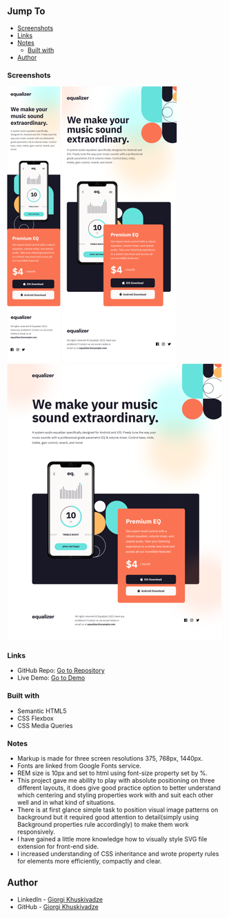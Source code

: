 ## Jump To

- [Screenshots](#screenshots)
- [Links](#links)
- [Notes](#notes)
  - [Built with](#built-with)
- [Author](#author)

### Screenshots

![Screenshot](Mobile.png)
![Screenshot](Tablet.png)
![Screenshot](Desktop.png)

### Links

- GitHub Repo: [Go to Repository](https://github.com/gkhuskivadze/Equalizer-LandingPage-Markup)
- Live Demo: [Go to Demo](https://gkhuskivadze.github.io/Equalizer-LandingPage-Markup)

### Built with

- Semantic HTML5
- CSS Flexbox
- CSS Media Queries

### Notes

- Markup is made for three screen resolutions 375, 768px, 1440px.
- Fonts are linked from Google Fonts service.
- REM size is 10px and set to html using font-size property set by %.
- This project gave me ability to play with absolute positioning on three different layouts, it does give good practice option to better understand which centering and styling properties work with and suit each other well and in what kind of situations.
- There is at first glance simple task to position visual image patterns on background but it required good attention to detail(simply using Background properties rule accordingly) to make them work responsively.
- I have gained a little more knowledge how to visually style SVG file extension for front-end side.
- I increased understanding of CSS inheritance and wrote property rules for elements more efficiently, compactly and clear.

## Author

- LinkedIn - [Giorgi Khuskivadze](https://www.linkedin.com/in/gkhuskivadze)
- GitHub - [Giorgi Khuskivadze](https://github.com/gkhuskivadze)
